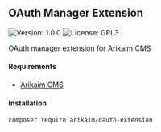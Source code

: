 ## OAuth Manager Extension
![Version: 1.0.0](https://img.shields.io/github/release/arikaim/oauth-extension.svg)
![License: GPL3](https://img.shields.io/badge/License-GPLv3-blue.svg)

OAuth manager extension for Arikaim CMS

#### Requirements 
  * [Arikaim CMS](https://github.com/arikaim/arikaim)
  

#### Installation

```sh
composer require arikaim/oauth-extension
```

